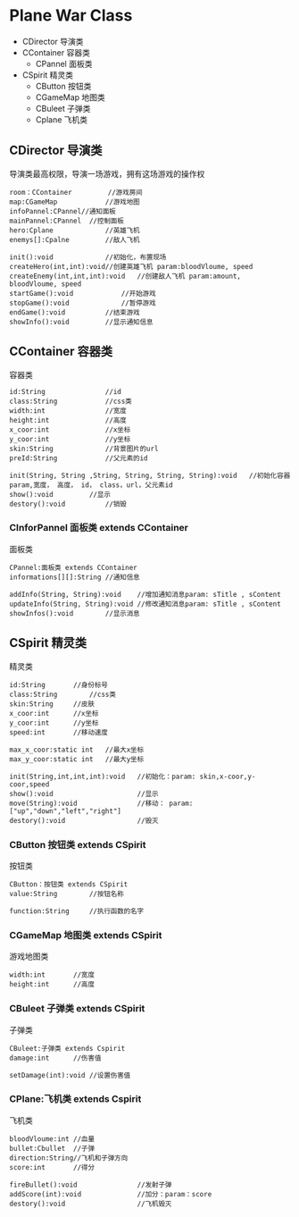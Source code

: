 # Plane War Class

- CDirector 导演类
- CContainer 容器类
    -  CPannel 面板类
- CSpirit 精灵类
    - CButton 按钮类
    - CGameMap 地图类
    - CBuleet 子弹类
    - Cplane 飞机类


## CDirector  导演类
导演类最高权限，导演一场游戏，拥有这场游戏的操作权
```
room：CContainer			//游戏房间
map:CGameMap			//游戏地图
infoPannel:CPannel//通知面板
mainPannel:CPannel	//控制面板
hero:Cplane				//英雄飞机
enemys[]:Cpalne			//敌人飞机

init():void				//初始化，布置现场
createHero(int,int):void//创建英雄飞机 param:bloodVloume, speed
createEnemy(int,int,int):void	//创建敌人飞机 param:amount, bloodVloume, speed
startGame():void			//开始游戏
stopGame():void				//暂停游戏
endGame():void			//结束游戏
showInfo():void			//显示通知信息
```

## CContainer 容器类
容器类
```
id:String				//id
class:String			//css类
width:int				//宽度
height:int				//高度
x_coor:int				//x坐标
y_coor:int				//y坐标
skin:String				//背景图片的url
preId:String			//父元素的id

init(String, String ,String, String, String, String):void	//初始化容器param,宽度， 高度， id， class，url，父元素id
show():void			//显示
destory():void			//销毁
```


### CInforPannel 面板类 extends CContainer 
面板类
```
CPannel:面板类 extends CContainer
informations[][]:String	//通知信息

addInfo(String, String):void	//增加通知消息param: sTitle , sContent
updateInfo(String, String):void	//修改通知消息param: sTitle , sContent
showInfos():void		//显示消息
```

## CSpirit 精灵类
精灵类
```
id:String		//身份标号
class:String		//css类
skin:String		//皮肤
x_coor:int		//x坐标
y_coor:int		//y坐标
speed:int		//移动速度

max_x_coor:static int	//最大x坐标
max_y_coor:static int	//最大y坐标

init(String,int,int,int):void	//初始化：param: skin,x-coor,y-coor,speed
show():void						//显示
move(String):void				//移动： param: ["up","down","left","right"]
destory():void					//毁灭
```

### CButton 按钮类 extends CSpirit
按钮类
```
CButton：按钮类 extends CSpirit
value:String		//按钮名称

function:String		//执行函数的名字
```

### CGameMap 地图类 extends CSpirit
游戏地图类
```
width:int		//宽度
height:int		//高度
```


### CBuleet 子弹类 extends CSpirit
子弹类
```
CBuleet:子弹类 extends Cspirit
damage:int		//伤害值

setDamage(int):void	//设置伤害值
```


### CPlane:飞机类 extends Cspirit
飞机类
```
bloodVloume:int //血量
bullet:Cbullet	//子弹
direction:String//飞机和子弹方向
score:int		//得分

fireBullet():void				//发射子弹
addScore(int):void				//加分：param：score
destory():void					//飞机毁灭
```



